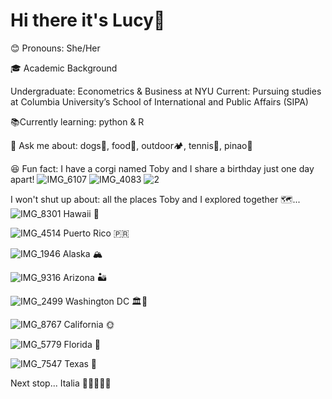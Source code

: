 # Hi there it's Lucy👋


😊 Pronouns: She/Her



🎓 Academic Background

Undergraduate: Econometrics & Business at NYU
Current: Pursuing studies at Columbia University’s School of International and Public Affairs (SIPA)



📚Currently learning: python & R



💬 Ask me about: dogs🐶, food🍨, outdoor🏕️, tennis🎾, pinao🎹



😆 Fun fact: I have a corgi named Toby and I share a birthday just one day apart!
![IMG_6107](https://github.com/user-attachments/assets/1f3de4cb-f3af-4833-934b-5d57c7d75665)
![IMG_4083](https://github.com/user-attachments/assets/a5df14de-6d5a-4c20-b63e-533bf9d5d07b)
![2](https://github.com/user-attachments/assets/7dc9dfa2-9045-4580-b4cc-327f9c1700a0)



I won't shut up about: all the places Toby and I explored together 🗺️...
![IMG_8301](https://github.com/user-attachments/assets/9b5b3fe9-3cba-43eb-b6b0-43550ba0b351)
Hawaii 🌺

![IMG_4514](https://github.com/user-attachments/assets/8a25de21-65a7-42a2-a0af-095ed5fa5a59)
Puerto Rico 🇵🇷

![IMG_1946](https://github.com/user-attachments/assets/3800df19-c701-4cee-bd97-0c1f12b424a4)
Alaska 🏔️

![IMG_9316](https://github.com/user-attachments/assets/384a7d66-d6b9-4384-9a7a-1e2be786bdbe)
Arizona 🏜

![IMG_2499](https://github.com/user-attachments/assets/a0713289-f0d3-4f34-a79e-826f88de6403)
Washington DC 🏛️🌸

![IMG_8767](https://github.com/user-attachments/assets/e8599846-a594-4d11-a3d8-65f0468057d9)
California 🌞

![IMG_5779](https://github.com/user-attachments/assets/207e79b4-fb7b-46f8-926e-b517d62be8e8)
Florida 🌴

![IMG_7547](https://github.com/user-attachments/assets/05dfa75e-b482-4e30-a50c-cfc0c1102b40)
Texas 🤠

Next stop... Italia 🥳🤌🇮🇹🍂












